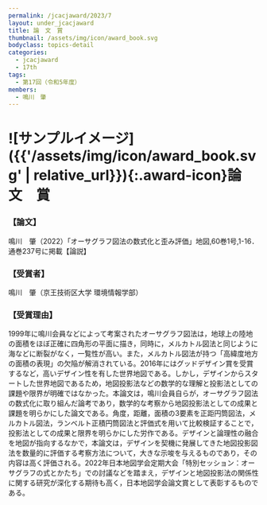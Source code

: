 ```yaml
---
permalink: /jcacjaward/2023/7
layout: under_jcacjaward
title: 論　文　賞
thumbnail: /assets/img/icon/award_book.svg
bodyclass: topics-detail
categories:
  - jcacjaward
  - 17th
tags:
  - 第17回（令和5年度）
members:
  - 鳴川　肇
---
```


# ![サンプルイメージ]({{'/assets/img/icon/award_book.svg' | relative_url}}){:.award-icon}論　文　賞

### 【論文】

鳴川　肇（2022）「オーサグラフ図法の数式化と歪み評価」地図,60巻1号,1-16．通巻237号に掲載【論説】

### 【受賞者】

鳴川　肇（京王技術区大学 環境情報学部）

### 【受賞理由】

1999年に鳴川会員などによって考案されたオーサグラフ図法は，地球上の陸地の面積をほぼ正確に四角形の平面に描き，同時に，メルカトル図法と同じように海などに断裂がなく，一覧性が高い。また，メルカトル図法が持つ「高緯度地方の面積の表現」の欠陥が解消されている。2016年にはグッドデザイン賞を受賞するなど，高いデザイン性を有した世界地図である。しかし，デザインからスタートした世界地図であるため，地図投影法などの数学的な理解と投影法としての課題や限界が明確ではなかった。本論文は，鳴川会員自らが，オーサグラフ図法の数式化に取り組んだ論考であり，数学的な考察から地図投影法としての成果と課題を明らかにした論文である。角度，距離，面積の3要素を正距円筒図法，メルカトル図法，ランベルト正積円筒図法と評価式を用いて比較検証することで，投影法としての成果と限界を明らかにした労作である。デザインと論理性の融合を地図が指向するなかで，本論文は，デザインを契機に発展してきた地図投影図法を数量的に評価する考察方法について，大きな示唆を与えるものであり，その内容は高く評価される。2022年日本地図学会定期大会「特別セッション：オーサグラフの式とかたち」での討議などを踏まえ，デザインと地図投影法の関係性に関する研究が深化する期待も高く，日本地図学会論文賞として表彰するものである。
